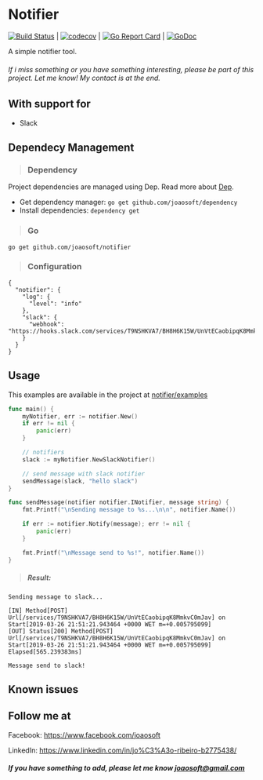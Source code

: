 Notifier
================

[![Build Status](https://travis-ci.org/joaosoft/notifier.svg?branch=master)](https://travis-ci.org/joaosoft/notifier) | [![codecov](https://codecov.io/gh/joaosoft/notifier/branch/master/graph/badge.svg)](https://codecov.io/gh/joaosoft/notifier) | [![Go Report Card](https://goreportcard.com/badge/github.com/joaosoft/notifier)](https://goreportcard.com/report/github.com/joaosoft/notifier) | [![GoDoc](https://godoc.org/github.com/joaosoft/notifier?status.svg)](https://godoc.org/github.com/joaosoft/notifier)

A simple notifier tool.

###### If i miss something or you have something interesting, please be part of this project. Let me know! My contact is at the end.

## With support for
* Slack 

## Dependecy Management
>### Dependency

Project dependencies are managed using Dep. Read more about [Dep](https://github.com/golang/dep).
* Get dependency manager: `go get github.com/joaosoft/dependency`
* Install dependencies: `dependency get`

>### Go
```
go get github.com/joaosoft/notifier
```

>### Configuration
```
{
  "notifier": {
    "log": {
      "level": "info"
    },
    "slack": {
      "webhook": "https://hooks.slack.com/services/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"
    }
  }
}
```

## Usage 
This examples are available in the project at [notifier/examples](https://github.com/joaosoft/notifier/tree/master/examples)

```go
func main() {
	myNotifier, err := notifier.New()
	if err != nil {
		panic(err)
	}

	// notifiers
	slack := myNotifier.NewSlackNotifier()

	// send message with slack notifier
	sendMessage(slack, "hello slack")
}

func sendMessage(notifier notifier.INotifier, message string) {
	fmt.Printf("\nSending message to %s...\n\n", notifier.Name())

	if err := notifier.Notify(message); err != nil {
		panic(err)
	}

	fmt.Printf("\nMessage send to %s!", notifier.Name())
}
```

> ##### Result:
```
Sending message to slack...

[IN] Method[POST] Url[/services/T9NSHKVA7/BH8H6K15W/UnVtECaobipqK8MmkvC0mJav] on Start[2019-03-26 21:51:21.943464 +0000 WET m=+0.005795099]
[OUT] Status[200] Method[POST] Url[/services/T9NSHKVA7/BH8H6K15W/UnVtECaobipqK8MmkvC0mJav] on Start[2019-03-26 21:51:21.943464 +0000 WET m=+0.005795099] Elapsed[565.239383ms]

Message send to slack!
```

## Known issues

## Follow me at
Facebook: https://www.facebook.com/joaosoft

LinkedIn: https://www.linkedin.com/in/jo%C3%A3o-ribeiro-b2775438/

##### If you have something to add, please let me know joaosoft@gmail.com
